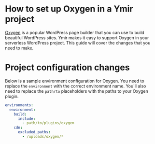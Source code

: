 # How to set up Oxygen in a Ymir project

[Oxygen][1] is a popular WordPress page builder that you can use to build beautiful WordPress sites. Ymir makes it easy to support Oxygen in your serverless WordPress project. This guide will cover the changes that you need to make.

# Project configuration changes

Below is a sample environment configuration for Oxygen. You need to replace the `environment` with the correct environment name. You'll also need to replace the `path/to` placeholders with the paths to your Oxygen plugin.

```yml
environments:
  environment:
    build:
      include:
        - path/to/plugins/oxygen
    cdn:
      excluded_paths:
        - /uploads/oxygen/*
```

[1]: https://oxygenbuilder.com/
